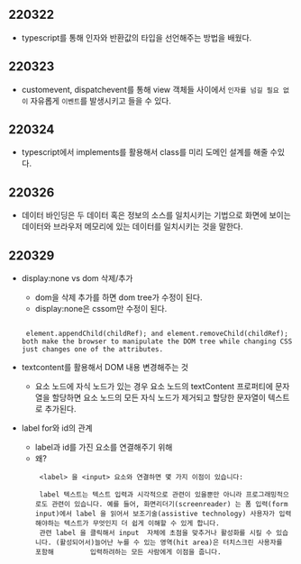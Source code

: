 ## 220322

- typescript를 통해 인자와 반환값의 타입을 선언해주는 방법을 배웠다.


## 220323

- customevent, dispatchevent를 통해 view 객체들 사이에서 `인자를 넘길 필요 없이` 자유롭게 `이벤트`를 발생시키고 들을 수 있다.


## 220324

- typescript에서 implements를 활용해서 class를 미리 도메인 설계를 해줄 수있다.

## 220326

- 데이터 바인딩은 두 데이터 혹은 정보의 소스를 일치시키는 기법으로 화면에 보이는 데이터와 브라우저 메모리에 있는 데이터를 일치시키는 것을 말한다.

## 220329

- display:none vs dom 삭제/추가
   - dom을 삭제 추가를 하면 dom tree가 수정이 된다.
   - display:none은 cssom만 수정이 된다.
   ```

    element.appendChild(childRef); and element.removeChild(childRef); both make the browser to manipulate the DOM tree while changing CSS just changes one of the attributes.
   ````


- textcontent를 활용해서 DOM 내용 변경해주는 것
  - 요소 노드에 자식 노드가 있는 경우 요소 노드의 textContent 프로퍼티에 문자열을 할당하면 요소 노드의 모든 자식 노드가 제거되고 할당한 문자열이 텍스트로 추가된다.


- label for와 id의 관계
   - label과 id를 가진 요소를 연결해주기 위해
   - 왜?
     ```
      <label> 을 <input> 요소와 연결하면 몇 가지 이점이 있습니다:

      label 텍스트는 텍스트 입력과 시각적으로 관련이 있을뿐만 아니라 프로그래밍적으로도 관련이 있습니다. 예를 들어, 화면리더기(screenreader) 는 폼 입력(form          input)에서 label 을 읽어서 보조기술(assistive technology) 사용자가 입력해야하는 텍스트가 무엇인지 더 쉽게 이해할 수 있게 합니다. 
      관련 label 을 클릭해서 input  자체에 초점을 맞추거나 활성화를 시킬 수 있습니다. (활성되어서)늘어난 누를 수 있는 영역(hit area)은 터치스크린 사용자를 포함해         입력하려하는 모든 사람에게 이점을 줍니다.

      ```
     
